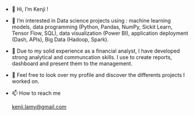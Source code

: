 - 👋 Hi, I’m Kenji !
- 👀 I’m interested in Data science projects using :
		machine learning models,
      data programming (Python, Pandas, NumPy, Sickit Learn, Tensor Flow, SQL),
      data visualization (Power BI),
      application deployment (Dash, APIs),
      Big Data (Hadoop, Spark).
- 🌱 Due to my solid experience as a financial analyst, I have developed strong analytical and communcation skills. I use to create reports, dashboard and present them to the management.
- 💞️ Feel free to look over my profile and discover the differents projects I worked on.
- 📫 How to reach me
  
   kenji.lamy@gmail.com



<!---
Kenkuun/Kenkuun is a ✨ special ✨ repository because its `README.md` (this file) appears on your GitHub profile.
You can click the Preview link to take a look at your changes.
--->
